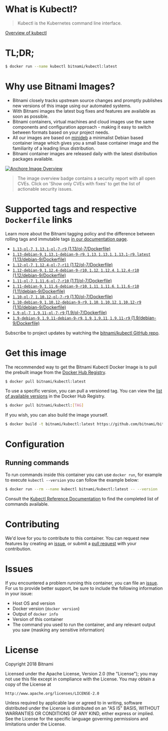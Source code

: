 
# What is Kubectl?

> Kubectl is the Kubernetes command line interface.

[Overview of kubectl](https://kubernetes.io/docs/reference/kubectl/overview/)

# TL;DR;

```bash
$ docker run --name kubectl bitnami/kubectl:latest
```

# Why use Bitnami Images?

* Bitnami closely tracks upstream source changes and promptly publishes new versions of this image using our automated systems.
* With Bitnami images the latest bug fixes and features are available as soon as possible.
* Bitnami containers, virtual machines and cloud images use the same components and configuration approach - making it easy to switch between formats based on your project needs.
* All our images are based on [minideb](https://github.com/bitnami/minideb) a minimalist Debian based container image which gives you a small base container image and the familiarity of a leading linux distribution.
* Bitnami container images are released daily with the latest distribution packages available.

[![Anchore Image Overview](https://anchore.io/service/badges/image/d78d91421e4ccd244f2d91414ea8261cca8468562ae55ab5d184a3739a3cebc5)](https://anchore.io/image/dockerhub/bitnami%2Fkubectl%3Alatest#security)

> The image overview badge contains a security report with all open CVEs. Click on 'Show only CVEs with fixes' to get the list of actionable security issues.

# Supported tags and respective `Dockerfile` links

Learn more about the Bitnami tagging policy and the difference between rolling tags and immutable tags [in our documentation page](https://docs.bitnami.com/containers/how-to/understand-rolling-tags-containers/).


* [`1.13-ol-7`, `1.13.1-ol-7-r9` (1.13/ol-7/Dockerfile)](https://github.com/bitnami/bitnami-docker-kubectl/blob/1.13.1-ol-7-r9/1.13/ol-7/Dockerfile)
* [`1.13-debian-9`, `1.13.1-debian-9-r9`, `1.13`, `1.13.1`, `1.13.1-r9`, `latest` (1.13/debian-9/Dockerfile)](https://github.com/bitnami/bitnami-docker-kubectl/blob/1.13.1-debian-9-r9/1.13/debian-9/Dockerfile)
* [`1.12-ol-7`, `1.12.4-ol-7-r11` (1.12/ol-7/Dockerfile)](https://github.com/bitnami/bitnami-docker-kubectl/blob/1.12.4-ol-7-r11/1.12/ol-7/Dockerfile)
* [`1.12-debian-9`, `1.12.4-debian-9-r10`, `1.12`, `1.12.4`, `1.12.4-r10` (1.12/debian-9/Dockerfile)](https://github.com/bitnami/bitnami-docker-kubectl/blob/1.12.4-debian-9-r10/1.12/debian-9/Dockerfile)
* [`1.11-ol-7`, `1.11.6-ol-7-r10` (1.11/ol-7/Dockerfile)](https://github.com/bitnami/bitnami-docker-kubectl/blob/1.11.6-ol-7-r10/1.11/ol-7/Dockerfile)
* [`1.11-debian-9`, `1.11.6-debian-9-r10`, `1.11`, `1.11.6`, `1.11.6-r10` (1.11/debian-9/Dockerfile)](https://github.com/bitnami/bitnami-docker-kubectl/blob/1.11.6-debian-9-r10/1.11/debian-9/Dockerfile)
* [`1.10-ol-7`, `1.10.12-ol-7-r9` (1.10/ol-7/Dockerfile)](https://github.com/bitnami/bitnami-docker-kubectl/blob/1.10.12-ol-7-r9/1.10/ol-7/Dockerfile)
* [`1.10-debian-9`, `1.10.12-debian-9-r9`, `1.10`, `1.10.12`, `1.10.12-r9` (1.10/debian-9/Dockerfile)](https://github.com/bitnami/bitnami-docker-kubectl/blob/1.10.12-debian-9-r9/1.10/debian-9/Dockerfile)
* [`1.9-ol-7`, `1.9.11-ol-7-r9` (1.9/ol-7/Dockerfile)](https://github.com/bitnami/bitnami-docker-kubectl/blob/1.9.11-ol-7-r9/1.9/ol-7/Dockerfile)
* [`1.9-debian-9`, `1.9.11-debian-9-r9`, `1.9`, `1.9.11`, `1.9.11-r9` (1.9/debian-9/Dockerfile)](https://github.com/bitnami/bitnami-docker-kubectl/blob/1.9.11-debian-9-r9/1.9/debian-9/Dockerfile)

Subscribe to project updates by watching the [bitnami/kubectl GitHub repo](https://github.com/bitnami/bitnami-docker-kubectl).

# Get this image

The recommended way to get the Bitnami Kubectl Docker Image is to pull the prebuilt image from the [Docker Hub Registry](https://hub.docker.com/r/bitnami/kubectl).

```bash
$ docker pull bitnami/kubectl:latest
```

To use a specific version, you can pull a versioned tag. You can view the [list of available versions](https://hub.docker.com/r/bitnami/kubectl/tags/) in the Docker Hub Registry.

```bash
$ docker pull bitnami/kubectl:[TAG]
```

If you wish, you can also build the image yourself.

```bash
$ docker build -t bitnami/kubectl:latest https://github.com/bitnami/bitnami-docker-kubectl.git
```

# Configuration

## Running commands

To run commands inside this container you can use `docker run`, for example to execute `kubectl --version` you can follow the example below:

```bash
$ docker run --rm --name kubectl bitnami/kubectl:latest -- --version
```

Consult the [Kubectl Reference Documentation](https://kubernetes.io/docs/reference/generated/kubectl/kubectl-commands) to find the completed list of commands available.

# Contributing

We'd love for you to contribute to this container. You can request new features by creating an [issue](https://github.com/bitnami/bitnami-docker-kubectl/issues), or submit a [pull request](https://github.com/bitnami/bitnami-docker-kubectl/pulls) with your contribution.

# Issues

If you encountered a problem running this container, you can file an [issue](https://github.com/bitnami/bitnami-docker-kubectl/issues). For us to provide better support, be sure to include the following information in your issue:

- Host OS and version
- Docker version (`docker version`)
- Output of `docker info`
- Version of this container
- The command you used to run the container, and any relevant output you saw (masking any sensitive information)

# License

Copyright 2018 Bitnami

Licensed under the Apache License, Version 2.0 (the "License");
you may not use this file except in compliance with the License.
You may obtain a copy of the License at

    http://www.apache.org/licenses/LICENSE-2.0

Unless required by applicable law or agreed to in writing, software
distributed under the License is distributed on an "AS IS" BASIS,
WITHOUT WARRANTIES OR CONDITIONS OF ANY KIND, either express or implied.
See the License for the specific language governing permissions and
limitations under the License.
